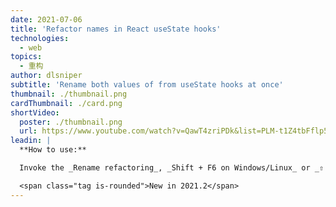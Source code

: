 ```yaml
---
date: 2021-07-06
title: 'Refactor names in React useState hooks'
technologies:
  - web
topics:
  - 重构
author: dlsniper
subtitle: 'Rename both values of from useState hooks at once'
thumbnail: ./thumbnail.png
cardThumbnail: ./card.png
shortVideo:
  poster: ./thumbnail.png
  url: https://www.youtube.com/watch?v=QawT4zriPDk&list=PLM-t1Z4tbFflp57RnfgjXOdpOg6fLhs_q&index=9
leadin: |
  **How to use:**

  Invoke the _Rename refactoring_, _Shift + F6 on Windows/Linux_ or _⇧ + F6 on macOS_ and the IDE will detect automatically when it's invoked on a _useState_ hook in a React application and offer to rename all names associated with them.

  <span class="tag is-rounded">New in 2021.2</span>
---
```


